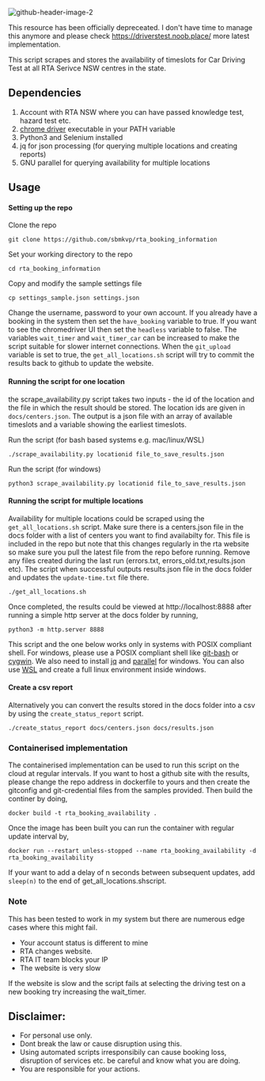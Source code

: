 
![github-header-image-2](https://github.com/user-attachments/assets/bfbf0a20-9e62-4826-84d7-21b684433964)

This resource has been officially depreceated.
I don't have time to manage this anymore and please check 
https://driverstest.noob.place/ more latest implementation.


This script scrapes and stores the availability of timeslots for 
Car Driving Test at all RTA Serivce NSW centres in the state. 


## Dependencies

 1. Account with RTA NSW where you can have passed knowledge test, hazard test etc.
 2. [chrome driver](https://sites.google.com/chromium.org/driver/) executable in your PATH variable
 3. Python3 and Selenium installed
 4. jq for json processing (for querying multiple locations and creating reports)
 5. GNU parallel for querying availability for multiple locations

## Usage

#### Setting up the repo

Clone the repo
```
git clone https://github.com/sbmkvp/rta_booking_information
```

Set your working directory to the repo
```
cd rta_booking_information
```

Copy and modify the sample settings file
```
cp settings_sample.json settings.json
```

Change the username, password to your own account. If you already have a booking
in the system then set the `have_booking` variable to true. If you want to see the
chromedriver UI then set the `headless` variable to false. The variables `wait_timer`
and `wait_timer_car` can be increased to make the script suitable for slower internet
connections. When the `git_upload` variable is set to true, the `get_all_locations.sh`
script will try to commit the results back to github to update the website.

#### Running the script for one location

the scrape_availability.py script takes two inputs - the id of the location and
the file in which the result should be stored. The location ids are given in 
`docs/centers.json`. The output is a json file with an array of available timeslots
and a variable showing the earliest timeslots.

Run the script (for bash based systems e.g. mac/linux/WSL)
```
./scrape_availability.py locationid file_to_save_results.json
```

Run the script (for windows) 
```
python3 scrape_availability.py locationid file_to_save_results.json
```

#### Running the script for multiple locations

Availability for multiple locations could be scraped using the `get_all_locations.sh` 
script. Make sure there is a centers.json file in the docs folder with a list of
centers you want to find availabilty for. This file is included in the repo but note
that this changes regularly in the  rta website so make sure you pull the latest
file from the repo before running. Remove any files created during the last
run (errors.txt, errors_old.txt,results.json etc). The script when successful outputs
results.json file in the docs folder and updates the `update-time.txt` file there.

```
./get_all_locations.sh
```
Once completed, the results could be viewed at http://localhost:8888 after running 
a simple http server at the docs folder by running,

```
python3 -m http.server 8888
```
This script and the one below works only in systems with POSIX compliant shell.
For windows, please use a POSIX compliant shell like [git-bash](https://gitforwindows.org/) 
or [cygwin](http://cygwin.com/). We also need to install 
[jq](https://stackoverflow.com/questions/52393850/how-to-install-gnu-parallel-on-windows-10-using-git-bash)
and [parallel](https://stackoverflow.com/questions/53967693/how-to-run-jq-from-gitbash-in-windows) for windows.
You can also use [WSL](https://docs.microsoft.com/en-us/windows/wsl/install) and 
create a full linux environment inside windows.

#### Create a csv report

Alternatively you can convert the results stored in the docs folder into a csv by
using the `create_status_report` script.

```
./create_status_report docs/centers.json docs/results.json
```

### Containerised implementation

The containerised implementation can be used to run this script on the cloud at regular intervals.
If you want to host a github site with the results, please change the repo address in dockerfile to yours and then
create the gitconfig and git-credential files from the samples provided. Then build the continer by doing,

```
docker build -t rta_booking_availability .
```

Once the image has been built you can run the container with regular update interval by,

```
docker run --restart unless-stopped --name rta_booking_availability -d rta_booking_availability
```
If your want to add a delay of n seconds between subsequent updates, add `sleep(n)` to the end of get_all_locations.shscript.

### Note

This has been tested to work in my system but there are numerous edge cases 
where this might fail.
 - Your account status is different to mine
 - RTA changes website.
 - RTA IT team blocks your IP
 - The website is very slow

If the website is slow and the script fails at selecting the driving test on a new booking
try increasing the wait_timer.

## Disclaimer:

 - For personal use only. 
 - Dont break the law or cause disruption using this.
 - Using automated scripts irresponsibily can cause booking loss, disruption of services etc. be careful and know what you are doing.
 - You are responsible for your actions.
